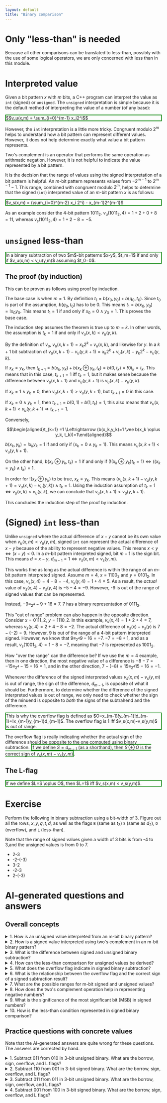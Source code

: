 ```yaml
---
layout: default
title: "Binary comparison"
---
```

# Only "less-than" is needed

Because all other comparisons can be translated to less-than, possibly with the use of some logical operators, we are only concerned with less than in this module.

# Interpreted value

Given a bit pattern $x$ with $m$ bits, a C++ program can interpret the value as `int` (signed) or `unsigned`. The `unsigned` interpretation is simple because it is the default method of interpreting the value of a number (of any base):

<div style="border: 2px solid green" markdown="1">
$$v_u(x,m) = \sum_{i=0}^{m-1} x_i2^i$$
</div>

However, the `int` interpretation is a little more tricky. Congruent modulo $2^m$ helps to understand how a bit pattern can represent different values. However, it does not help determine exactly what value a bit pattern represents.

Two's complement is an operator that performs the same operation as arithmatic negation. However, it is not helpful to indicate the value represented by a bit pattern.

It is the decision that the range of values using the signed interpretation of a bit pattern is helpful. An $m$-bit pattern represents values from $-2^{m-1}$ to $2^{m-1}-1$. This range, combined with congruent modulo $2^m$, helps to determine that the signed (`int`) interpreted value of an $m$-bit pattern $x$ is as follows:

<div style="border: 2px solid green" markdown="1">
$v_s(x,m) = (\sum_{i=0}^{m-2} x_i 2^i) - x_{m-1}2^{m-1}$
</div>

As an example consider the 4-bit pattern $1011_2$. $v_u(1011_2,4)=1+2+0+8=11$, whereas $v_s(1011_2,4)=1+2-8=-5$.

# `unsigned` less-than

<div style="border: 2px solid green" markdown="1">
In a binary subtraction of two $m$-bit patterns $x-y$, $t_m=1$ if and only if $v_u(x,m) < v_u(y,m)$ assuming $t_0=0$.
</div>
  
## The proof (by induction)

This can be proven as follows using proof by induction.

The base case is when $m=1$. By definition $t_1 = b(x_0,y_0)+b(q_0,t_0)$. Since $t_0$ is part of the assumption, $b(q_0,t_0)$ has to be 0. This means $t_1 = b(x_0,y_0) = !x_0y_0$. This means $t_1 = 1$ if and only if $x_0=0 \wedge y_0=1$. This proves the base case.

The induction step assumes the theorem is true up to $m=k$. In other words, the assumption is $t_k=1$ if and only if $v_u(x,k) < v_u(y,k)$.

By the definition of $v_u$, $v_u(x,k+1) = x_{k}2^{k} + v_u(x,k)$, and likewise for $y$. In a $k+1$ bit subtraction of $v_u(x,k+1)-v_u(y,k+1)=x_{k}2^k + v_u(x,k) - y_k2^k - v_u(y,k)$.

If $x_k=y_k$, then $t_{k+1}=b(x_k,y_k)+b(x_k \oplus y_k,t_k)=b(0,t_k)=!0t_k=t_k$. This means that in this case, $t_{k+1}=1$ iff $t_k=1$, but it makes sense because the difference between $v_u(x,k+1)$ and $v_u(y,k+1)$ is $v_u(x,k)-v_u(y,k)$.

If $x_k=1 \wedge y_k=0$, then $v_u(x,k+1)>v_u(y,k+1)$, but $t_{k+1}=0$ in this case.

If $x_k=0 \wedge y_k=1$, then $t_{k+1}=b(0,1)+b(1,t_k)=1$, this also means that $v_u(x,k+1) < v_u(y,k+1) \Rightarrow t_{k+1}=1$.

Conversely, 

$$\begin{aligned}t_{k+1} =1 \Leftrightarrow (b(x_k,y_k)=1 \vee b(x_k \oplus y_k, t_k))=1\end{aligned}$$

$b(x_k,y_k)=!x_ky_k=1$ if and only if $(x_k=0 \wedge y_k=1)$. This means $v_u(x,k+1) < v_u(y,k+1)$. 

On the other hand, $b(x_k \oplus y_k, t_k)=1$ if and only if $(!(x_k \oplus y_k)t_k = 1) \Leftrightarrow ((x_k=y_k) \wedge t_k)=1$. 

In order for $!(x_k \oplus y_k)$ to be true, $x_k=y_k$. This means $(v_u(x,k+1)-v_u(y,k+1) = v_u(x,k)-v_u(y,k)) \wedge t_k=1$. Using the induction assumption of $t_k=1 \Leftrightarrow v_u(x,k) < v_u(y,k)$, we can conclude that $v_u(x,k+1) < v_u(y,k+1)$.

This concludes the induction step of the proof by induction.

# (Signed) `int` less-than

Unlike `unsigned` where the actual difference of $x-y$ cannot be its own value when $v_u(x,m)<v_u(y,m)$, signed `int` can represent the actual difference of $x-y$ because of the ability to represent negative values. This means $x < y \Leftrightarrow (x-y) < 0$. In a $m$-bit pattern interpreted signed, bit $m-1$ is the sign bit. This means $d=x-y$, $d_{m-1}=1 \Leftrightarrow v_s(x,m) < v_s(y,m)$.

This works fine as long as the actual difference is within the range of an $m$-bit pattern interpreted signed. Assume $m=4$, $x=1100_2$ and $y=0101_2$. In this case, $v_s(x,4)=4-8=-4$, $v_s(y,4)=1+4=5$. As a result, the *actual* value of $v_s(x,4)-v_s(y,4)$ is $-5-4=-9$. However, -9 is out of the range of signed values that can be represented. 

Instead, $-9 \equiv_{2^4} -9+16=7$. $7$ has a binary representation of $0111_2$.

This "out of range" problem can also happen in the opposite direction. Consider $x=0111\_{2}$, 
$y=1110\_{2}$. 
In this example, $v_s(x,4)=1+2+4=7$, whereas $v_s(y,4)=2+4-8=-2$. The actual difference of $v_s(x)-v_s(y)$ is $7-(-2)=9$. However, 9 is out of the range of a 4-bit pattern interpreted signed. However, we know that $9 \equiv_{2^4} 9-16 = -7$. $-7 = -8+1$, and as a result, $v_s(1001_2,4)=1-8=-7$, meaning that $-7$ is represented as $1001_2$.

How "over the range" can the difference be? If we use the $m=4$ example, then in one direction, the most negative value of a difference is $-8-7=-15 \equiv_{2^4} -15+16 = 1$, and in the other direction, $7-(-8)=15 \equiv_{2^4} 15-16 = -1$. 

Whenever the difference of the signed interpreted values $v_s(x,m)-v_s(y,m)$ is out of range, the sign of the difference, $d_{m-1}$, is opposite of what it should be. Furthermore, to determine whether the difference of the signed interpreted values is out of range, we only need to check whether the sign of the minuend is opposite to *both* the signs of the subtrahend and the difference.

<div style="border: 2px solid green" markdown="true">
This is why the overflow flag is defined as $O=x_{m-1}!y_{m-1}!d_{m-1}+!x_{m-1}y_{m-1}d_{m-1}$. The overflow flag is 1 iff $v_s(x,m)-v_s(y,m)$ is out of range.
</div>

The overflow flag is really indicating whether the actual sign of the difference should be opposite to the one computed using binary subtraction. <span style="border: 2px solid green" markdown="1">If we define $S=d_{m-1}$ (as a shorthand), then $S \oplus O$ is the correct sign of $v_s(x,m)-v_s(y,m)$</span>.

## The L-flag

<div style="border: 2px solid green" markdown="true">
If we define $L=S \oplus O$, then $L=1$ iff $v_s(x,m) < v_s(y,m)$.
</div>

# Exercise

Perform the following in binary subtraction using a bit-width of 3. Figure out all the rows, $x,y,q,t,d$, as well as the flags `B` (same as $t_3$) `S` (same as $d_2$), `O` (overflow), and `L` (less-than).

Note that the range of signed values given a width of 3 bits is from -4 to 3,and the unsigned values is from 0 to 7.

* 2-3
* -2-(-3)
* 3-2
* -2-3
* 2-(-3)

# AI-generated questions and answers

## Overall concepts

<details>
  <summary>1. How is an unsigned value interpreted from an m-bit binary pattern?</summary>
  <p>The unsigned interpretation of an m-bit binary pattern $x$ is calculated as:</p>
  <p>$v_u(x, m) = \sum_{i=0}^{m-1} x_i 2^i$</p>
</details>

<details>
  <summary>2. How is a signed value interpreted using two's complement in an m-bit binary pattern?</summary>
  <p>The signed interpretation of an m-bit binary pattern $x$ is given by:</p>
  <p>$v_s(x, m) = \left( \sum_{i=0}^{m-2} x_i 2^i \right) - x_{m-1} 2^{m-1}$, where the most significant bit ($x_{m-1}$) is treated as the sign bit.</p>
</details>

<details>
  <summary>3. What is the difference between signed and unsigned binary subtraction?</summary>
  <p>In unsigned subtraction, the result cannot represent a negative value, while in signed subtraction, the result can represent a negative value because of two's complement. Signed binary subtraction uses the sign bit (the most significant bit) to determine if the result is negative.</p>
</details>

<details>
  <summary>4. How can the less-than comparison for unsigned values be derived?</summary>
  <p>The less-than comparison for unsigned values can be derived by binary subtraction. Specifically, $t_m = 1$ if and only if $v_u(x, m) < v_u(y, m)$ for an m-bit binary subtraction.</p>
</details>

<details>
  <summary>5. What does the overflow flag indicate in signed binary subtraction?</summary>
  <p>The overflow flag indicates whether the difference between two signed numbers is out of range, meaning that the sign of the result is opposite to what it should be. The overflow flag is calculated as:</p>
  <p>$O = x_{m-1} \neg y_{m-1} \neg d_{m-1} + \neg x_{m-1} y_{m-1} d_{m-1}$</p>
</details>

<details>
  <summary>6. What is the relationship between the overflow flag and the correct sign of a signed subtraction result?</summary>
  <p>The correct sign of a signed subtraction result can be determined by the expression $S \oplus O$, where $S$ is the sign bit of the difference, and $O$ is the overflow flag. This expression provides the correct sign of the result.</p>
</details>

<details>
  <summary>7. What are the possible ranges for m-bit signed and unsigned values?</summary>
  <p>For an m-bit signed value, the range is from $-2^{m-1}$ to $2^{m-1} - 1$. For an m-bit unsigned value, the range is from 0 to $2^m - 1$.</p>
</details>

<details>
  <summary>8. How does the two's complement operation help in representing negative numbers?</summary>
  <p>The two's complement operation effectively negates a binary number by flipping all the bits and adding 1. It allows negative numbers to be represented in binary, and in the context of signed numbers, it ensures that arithmetic operations like addition and subtraction work as expected.</p>
</details>

<details>
  <summary>9. What is the significance of the most significant bit (MSB) in signed numbers?</summary>
  <p>The most significant bit (MSB) in signed numbers is used as the sign bit. If the MSB is 1, the number is negative; if it is 0, the number is positive. This bit plays a crucial role in determining the value of the number in two's complement representation.</p>
</details>

<details>
  <summary>10. How is the less-than condition represented in signed binary comparison?</summary>
  <p>The less-than condition in signed binary comparison is determined by the expression $L = S \oplus O$, where $L = 1$ if $v_s(x, m) < v_s(y, m)$. This condition checks whether the signed difference between two numbers is negative.</p>
</details>

## Practice questions with concrete values

Note that the AI-generated answers are quite wrong for these questions. The answers are corrected by hand.

<details>
  <summary>1. Subtract 011 from 010 in 3-bit unsigned binary. What are the borrow, sign, overflow, and L flags?</summary>
  <p>
    <strong>Subtraction:</strong> <code>010 - 011</code> = <code>111</code> (unsigned: 7, signed: -1) <br>
    <strong>Borrow Bit (B):</strong> 1 <br>
    <strong>Sign Bit (S):</strong> 1 <br>
    <strong>Overflow Bit (O):</strong> 0 <br>
    <strong>L Flag (Less-than):</strong> 1 <br>
    Result: Since <code>010 < 011</code>, the less-than condition holds in both signed and unsigned comparisons.
  </p>
</details>

<details>
  <summary>2. Subtract 110 from 001 in 3-bit signed binary. What are the borrow, sign, overflow, and L flags?</summary>
  <p>
    <strong>Subtraction:</strong> <code>001 - 110</code> = <code>011</code> (unsigned: 3, signed: 3) <br>
    <strong>Borrow Bit (B):</strong> 1 <br>
    <strong>Sign Bit (S):</strong> 0 <br>
    <strong>Overflow Bit (O):</strong> 0 <br>
    <strong>L Flag (Less-than):</strong> 0 <br>
    Result: <code>001</code> is not less than <code>110</code> in signed interpretation, but <code>001</code> is less than <code>110</code> in unsigned interpretation.
  </p>
</details>

<details>
  <summary>3. Subtract 011 from 011 in 3-bit unsigned binary. What are the borrow, sign, overflow, and L flags?</summary>
  <p>
    <strong>Subtraction:</strong> <code>011 - 011</code> = <code>000</code> (unsigned: 0) <br>
    <strong>Borrow Bit (B):</strong> 0 <br>
    <strong>Sign Bit (S):</strong> 0 <br>
    <strong>Overflow Bit (O):</strong> 0 <br>
    <strong>L Flag (Less-than):</strong> 0 <br>
    Result: The numbers are equal, so less-than is not true.
  </p>
</details>

<details>
  <summary>4. Subtract 001 from 100 in 3-bit signed binary. What are the borrow, sign, overflow, and L flags?</summary>
  <p>
    <strong>Subtraction:</strong> <code>100 - 001</code> = <code>011</code> (signed and unsigned: 3) <br>
    <strong>Borrow Bit (B):</strong> 0 <br>
    <strong>Sign Bit (S):</strong> 0 <br>
    <strong>Overflow Bit (O):</strong> 1 <br>
    <strong>L Flag (Less-than):</strong> 1 <br>
    Result: <code>100</code> is less than <code>001</code> in signed form, <code>100</code> is not less than <code>001</code> in unsigned form.
  </p>
</details>



